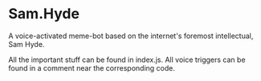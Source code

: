 # Sam.Hyde
A voice-activated meme-bot based on the internet's foremost intellectual, Sam Hyde.

All the important stuff can be found in index.js.
All voice triggers can be found in a comment near the corresponding code.
